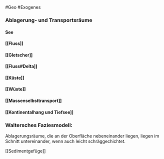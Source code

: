#Geo #Exogenes 

### Ablagerung- und Transportsräume

#### See

#### [[Fluss]]

#### [[Gletscher]]

#### [[Fluss#Delta]]

#### [[Küste]]

#### [[Wüste]]

#### [[Massenselbsttransport]]

#### [[Kontinentalhang und Tiefsee]]

### Waltersches Faziesmodell: 

Ablagerungsräume, die an der Oberfläche nebeneinander liegen, liegen im Schnitt untereinander, wenn auch leicht schräggechichtet.

[[Sedimentgefüge]]